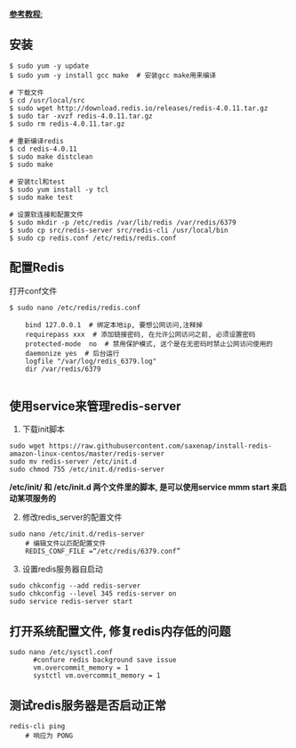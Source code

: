 [**参考教程**:](https://medium.com/@andrewcbass/install-redis-v3-2-on-aws-ec2-instance-93259d40a3ce)


## 安装

```
$ sudo yum -y update 
$ sudo yum -y install gcc make  # 安装gcc make用来编译

# 下载文件
$ cd /usr/local/src 
$ sudo wget http://download.redis.io/releases/redis-4.0.11.tar.gz
$ sudo tar -xvzf redis-4.0.11.tar.gz 
$ sudo rm redis-4.0.11.tar.gz

# 重新编译redis
$ cd redis-4.0.11 
$ sudo make distclean 
$ sudo make

# 安装tcl和test
$ sudo yum install -y tcl 
$ sudo make test

# 设置软连接和配置文件
$ sudo mkdir -p /etc/redis /var/lib/redis /var/redis/6379
$ sudo cp src/redis-server src/redis-cli /usr/local/bin
$ sudo cp redis.conf /etc/redis/redis.conf

```

## 配置Redis
打开conf文件
```
$ sudo nano /etc/redis/redis.conf

    bind 127.0.0.1  # 绑定本地ip, 要想公网访问,注释掉
    requirepass xxx  # 添加链接密码, 在允许公网访问之前, 必须设置密码
    protected-mode  no  # 禁用保护模式, 这个是在无密码时禁止公网访问使用的                           
    daemonize yes  # 后台运行                             
    logfile "/var/log/redis_6379.log"             
    dir /var/redis/6379 
    
```

## 使用service来管理redis-server

1. 下载init脚本
```
sudo wget https://raw.githubusercontent.com/saxenap/install-redis-amazon-linux-centos/master/redis-server
sudo mv redis-server /etc/init.d
sudo chmod 755 /etc/init.d/redis-server
```
**/etc/init/ 和 /etc/init.d 两个文件里的脚本, 是可以使用service mmm start 来启动某项服务的**

2.  修改redis_server的配置文件
```
sudo nano /etc/init.d/redis-server
    # 编辑文件以匹配配置文件
    REDIS_CONF_FILE =“/etc/redis/6379.conf”
```

3. 设置redis服务器自启动
```
sudo chkconfig --add redis-server 
sudo chkconfig --level 345 redis-server on 
sudo service redis-server start
```

## 打开系统配置文件, 修复redis内存低的问题
```
sudo nano /etc/sysctl.conf
      #confure redis background save issue 
      vm.overcommit_memory = 1
      systctl vm.overcommit_memory = 1
```

## 测试redis服务器是否启动正常
```
redis-cli ping
    # 响应为 PONG
```

